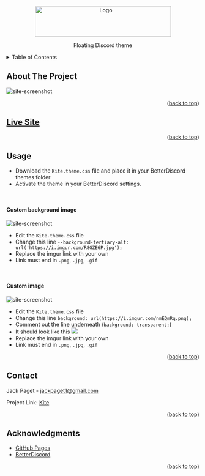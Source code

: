 <div id="top"></div>

<!-- PROJECT LOGO -->
<br />
<div align="center">
    <img src="https://i.imgur.com/byslbhn.png" alt="Logo" width="355" height="80">

  <p align="center">
    Floating Discord theme
</div>

<!-- TABLE OF CONTENTS -->
<details>
  <summary>Table of Contents</summary>
  <ol>
    <li><a href="#about-the-project">About The Project</a></li>
    	<li><a href="#live-site">Live site</a></li>
    <li><a href="#usage">Usage</a></li>
    <li><a href="#contact">Contact</a></li>
    <li><a href="#acknowledgments">Acknowledgments</a></li>
  </ol>
</details>

<!-- ABOUT THE PROJECT -->

## About The Project

![site-screenshot](https://i.imgur.com/OSEx1QK.png)

<p align="right">(<a href="#top">back to top</a>)</p>

<!-- LIVE SITE -->

## [Live Site](https://jack-lp.github.io/Kite)

<p align="right">(<a href="#top">back to top</a>)</p>

<!-- USAGE EXAMPLES -->

## Usage

- Download the `Kite.theme.css` file and place it in your BetterDiscord themes folder
- Activate the theme in your BetterDiscord settings.
<br>
<h4>Custom background image</h4>

![site-screenshot](https://i.imgur.com/MvrFkPT.png)

- Edit the `Kite.theme.css` file
- Change this line `--background-tertiary-alt: url('https://i.imgur.com/R8GZE6P.jpg');`
- Replace the imgur link with your own
- Link must end in `.png`, `.jpg`, `.gif`
<br>
<h4>Custom image</h4>

![site-screenshot](https://i.imgur.com/GR0dS8y.png)

- Edit the `Kite.theme.css` file
- Change this line `background: url(https://i.imgur.com/nmEQmRq.png);`
- Comment out the line underneath (`background: transparent;`)
- It should look like this
  <img src="https://i.imgur.com/Y0gpgtQ.png" />
- Replace the imgur link with your own
- Link must end in `.png`, `.jpg`, `.gif`

<p align="right">(<a href="#top">back to top</a>)</p>

<!-- CONTACT -->

## Contact

Jack Paget - <a href="mailto:jackpaget1@gmail.com">jackpaget1@gmail.com</a>

Project Link: [Kite](https://github.com/Jack-LP/Kite)

<p align="right">(<a href="#top">back to top</a>)</p>

<!-- ACKNOWLEDGMENTS -->

## Acknowledgments

- [GitHub Pages](https://pages.github.com)
- [BetterDiscord](https://betterdiscord.app/)

<p align="right">(<a href="#top">back to top</a>)</p>
